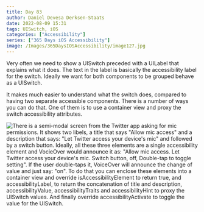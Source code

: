 ```yaml
---
title: Day 83
author: Daniel Devesa Derksen-Staats
date: 2022-08-09 15:31
tags: UISwitch, iOS
categories: ["Accessibility"]
series: ["365 Days iOS Accessibility"]
image: /Images/365DaysIOSAccessibility/image127.jpg
---
```


Very often we need to show a UISwitch preceded with a UILabel that explains what it does. The text in the label is basically the accessibility label for the switch. Ideally we want for both components to be grouped behave as a UISwitch.  

It makes much easier to understand what the switch does, compared to having two separate accessible components. There is a number of ways you can do that. One of them is to use a container view and proxy the switch accessibility attributes.

![There is a semi-modal screen from the Twitter app asking for mic permissions. It shows two libels, a title that says "Allow mic access" and a description that says: "Let Twitter access your device's mic" and followed by a switch button. Ideally, all these three elements are a single accessibility element and VocieOver would announce it as: "Allow mic access. Let Twitter access your device's mic. Switch button, off, Double-tap to toggle setting". If the user double-taps it, VoiceOver will announce the change of value and just say: "on". To do that you can enclose these elements into a container view and override isAccessibilityElement to return true, and accessibilityLabel, to return the concatenation of title and description, accessibilityValue, accessibilityTraits and accessibilityHint to proxy the UISwitch values. And finally override accessibilityActivate to toggle the value for the UISwitch.](/Images/365DaysIOSAccessibility/image127.jpg)



